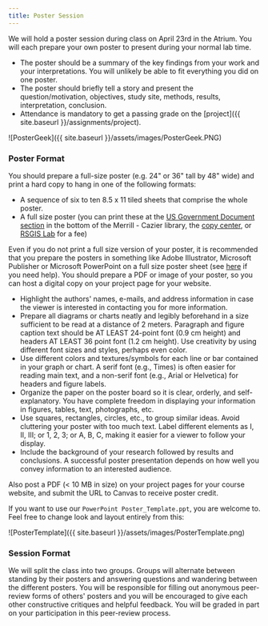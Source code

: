 ```yaml
---
title: Poster Session
---
```


We will hold a poster session during class on April 23rd in the Atrium. You will each prepare your own poster to present during your normal lab time.

- The poster should be a summary of the key findings from your work and your interpretations. You will unlikely be able to fit everything you did on one poster.
- The poster should briefly tell a story and present the question/motivation, objectives, study site, methods, results, interpretation, conclusion.
- Attendance is mandatory to get a passing grade on the [project]({{ site.baseurl }}/assignments/project).

![PosterGeek]({{ site.baseurl }}/assets/images/PosterGeek.PNG)

### Poster Format

You should prepare a full-size poster (e.g. 24" or 36" tall  by 48" wide) and print a hard copy to hang in one of the following formats: 

- A sequence of six to ten 8.5 x 11 tiled sheets that comprise the whole poster.
- A full size poster (you can print these at the [US Government Document section](http://library.usu.edu/govdocs/topo.php) in the bottom of the Merrill - Cazier library, the [copy center](http://www.usu.edu/pdp/?M=63), or [RSGIS Lab](http://www.gis.usu.edu/printing.html) for a fee)

Even if you do not print a full size version of your poster, it is recommended that you prepare the posters in something like Adobe Illustrator, Microsoft Publisher or Microsoft PowerPoint on a full size poster sheet (see [here](http://web.pdx.edu/~clarksk/poster.html) if you need help). You should prepare a PDF or image of your poster, so you can host a digital copy on your project page for your website.  

- Highlight the authors' names, e-mails, and address information in case the viewer is interested in contacting you for more information.
- Prepare all diagrams or charts neatly and legibly beforehand in a size sufficient to be read at a distance of 2 meters. Paragraph and figure caption text should be AT LEAST 24-point font (0.9 cm height) and headers AT LEAST 36 point font (1.2 cm height). Use creativity by using different font sizes and styles, perhaps even color.
- Use different colors and textures/symbols for each line or bar contained in your graph or chart. A serif font (e.g., Times) is often easier for reading main text, and a non-serif font (e.g., Arial or Helvetica) for headers and figure labels.
- Organize the paper on the poster board so it is clear, orderly, and self-explanatory. You have complete freedom in displaying your information in figures, tables, text, photographs, etc.
- Use squares, rectangles, circles, etc., to group similar ideas. Avoid cluttering your poster with too much text. Label different elements as I, II, III; or 1, 2, 3; or A, B, C, making it easier for a viewer to follow your display.
- Include the background of your research followed by results and conclusions. A successful poster presentation depends on how well you convey information to an interested audience.

Also post a PDF (< 10 MB in size) on your project pages for your course website, and submit the URL to Canvas to receive poster credit.

If you want to use our `PowerPoint Poster_Template.ppt`, you are welcome to. Feel free to change look and layout entirely from this:

![PosterTemplate]({{ site.baseurl }}/assets/images/PosterTemplate.png)

### Session Format

We will split the class into two  groups. Groups will alternate between standing by their posters and answering questions and wandering between the different posters. You will be responsible for filling out anonymous peer-review forms of others' posters and you will be encouraged to give each other constructive critiques and helpful feedback. You will be graded in part on your participation in this peer-review process. 


